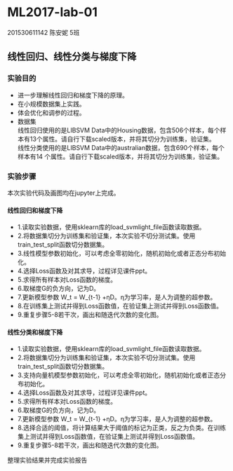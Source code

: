 # ML2017-lab-01
201530611142 陈安妮 5班   

## 线性回归、线性分类与梯度下降   

### 实验目的   

* 进一步理解线性回归和梯度下降的原理。   
* 在小规模数据集上实践。    
* 体会优化和调参的过程。    
* 数据集    
  线性回归使用的是LIBSVM Data中的Housing数据，包含506个样本，每个样本有13个属性。请自行下载scaled版本，并将其切分为训练集，验证集。    
线性分类使用的是LIBSVM Data中的australian数据，包含690个样本，每个样本有14 个属性。请自行下载scaled版本，并将其切分为训练集，验证集。   

### 实验步骤
  本次实验代码及画图均在jupyter上完成。   
#### 线性回归和梯度下降

* 1.读取实验数据，使用sklearn库的load_svmlight_file函数读取数据。   
* 2.将数据集切分为训练集和验证集，本次实验不切分测试集。使用train_test_split函数切分数据集。    
* 3.线性模型参数初始化，可以考虑全零初始化，随机初始化或者正态分布初始化。   
* 4.选择Loss函数及对其求导，过程详见课件ppt。   
* 5.求得所有样本对Loss函数的梯度。   
* 6.取梯度G的负方向，记为D。   
* 7.更新模型参数 W_t = W_{t-1} +ηD。η为学习率，是人为调整的超参数。   
* 8.在训练集上测试并得到Loss函数值，在验证集上测试并得到Loss函数值。   
* 9.重复步骤5-8若干次，画出和随迭代次数的变化图。    

#### 线性分类和梯度下降

* 1.读取实验数据，使用sklearn库的load_svmlight_file函数读取数据。    
* 2.将数据集切分为训练集和验证集，本次实验不切分测试集。使用train_test_split函数切分数据集。     
* 3.支持向量机模型参数初始化，可以考虑全零初始化，随机初始化或者正态分布初始化。    
* 4.选择Loss函数及对其求导，过程详见课件ppt。    
* 5.求得所有样本对Loss函数的梯度。    
* 6.取梯度G的负方向，记为D。    
* 7.更新模型参数 W_t = W_{t-1} +ηD。η为学习率，是人为调整的超参数。   
* 8.选择合适的阈值，将计算结果大于阈值的标记为正类，反之为负类。在训练集上测试并得到Loss函数值，在验证集上测试并得到Loss函数值。   
* 9.重复步骤5-8若干次，画出和随迭代次数的变化图。    

整理实验结果并完成实验报告   
